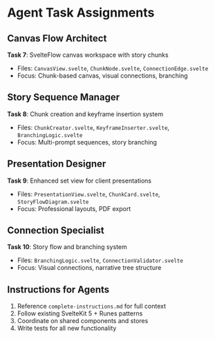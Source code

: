 # Agent Task Assignments

## Canvas Flow Architect
**Task 7**: SvelteFlow canvas workspace with story chunks
- Files: `CanvasView.svelte`, `ChunkNode.svelte`, `ConnectionEdge.svelte`
- Focus: Chunk-based canvas, visual connections, branching

## Story Sequence Manager  
**Task 8**: Chunk creation and keyframe insertion system
- Files: `ChunkCreator.svelte`, `KeyframeInserter.svelte`, `BranchingLogic.svelte`
- Focus: Multi-prompt sequences, story branching

## Presentation Designer
**Task 9**: Enhanced set view for client presentations
- Files: `PresentationView.svelte`, `ChunkCard.svelte`, `StoryFlowDiagram.svelte`
- Focus: Professional layouts, PDF export

## Connection Specialist
**Task 10**: Story flow and branching system
- Files: `BranchingLogic.svelte`, `ConnectionValidator.svelte`
- Focus: Visual connections, narrative tree structure

## Instructions for Agents
1. Reference `complete-instructions.md` for full context
2. Follow existing SvelteKit 5 + Runes patterns
3. Coordinate on shared components and stores
4. Write tests for all new functionality